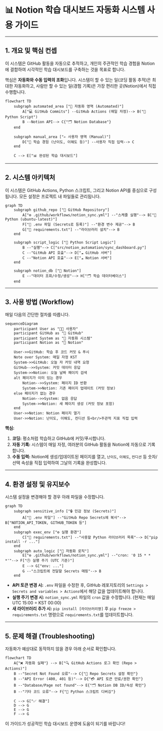 # 📊 Notion 학습 대시보드 자동화 시스템 사용 가이드

---

## 1. 개요 및 핵심 컨셉

이 시스템은 GitHub 활동을 자동으로 추적하고, 개인의 주관적인 학습 경험을 Notion에 결합하여 시각적인 학습 대시보드를 구축하는 것을 목표로 합니다.

핵심은 **자동화와 수동 입력의 조화**입니다. 시스템이 할 수 있는 일(코딩 활동 추적)은 최대한 자동화하고, 사람만 할 수 있는 일(경험 기록)은 가장 편리한 곳(Notion)에서 직접 수행합니다.

```mermaid
flowchart TD
    subgraph automated_area ["🤖 자동화 영역 (Automated)"]
        A["💻 GitHub Commits"] --GitHub Actions (매일 자정)--> B("🐍 Python Script")
        B --Notion API--> C{"🗂️ Notion Database"}
    end

    subgraph manual_area ["✍️ 사용자 영역 (Manual)"]
        D["🤔 학습 경험 (난이도, 이해도 등)"] --사용자 직접 입력--> C
    end

    C --> E["📊 완성된 학습 대시보드"]
```

---

## 2. 시스템 아키텍처

이 시스템은 GitHub Actions, Python 스크립트, 그리고 Notion API를 중심으로 구성됩니다. 모든 설정은 프로젝트 내 파일들로 관리됩니다.

```mermaid
graph TD
    subgraph github_repo ["🐙 GitHub Repository"]
        A["⚙️ .github/workflows/notion_sync.yml"] --"스케줄 실행"--> B["🐍 Python (ubuntu-latest)"]
        F["🔑 .env 파일 (Secrets로 등록)"] --"환경 변수 제공"--> B
        G["📄 requirements.txt"] --"라이브러리 설치"--> B
    end

    subgraph script_logic ["🧠 Python Script Logic"]
        B --"실행"--> C["src/notion_automation/sync_dashboard.py"]
        C --"GitHub API 호출"--> D["☁️ GitHub 서버"]
        C --"Notion API 호출"--> E["☁️ Notion 서버"]
    end

    subgraph notion_db ["📝 Notion"]
        E --"데이터 조회/수정/생성"--> H["🗂️ 학습 데이터베이스"]
    end
```

---

## 3. 사용 방법 (Workflow)

매일 다음의 간단한 절차를 따릅니다.

```mermaid
sequenceDiagram
    participant User as "🧑‍💻 사용자"
    participant GitHub as "🐙 GitHub"
    participant System as "🤖 자동화 시스템"
    participant Notion as "📝 Notion"

    User->>GitHub: 학습 후 코드 커밋 & 푸시
    Note over System: 매일 자정 KST
    System->>GitHub: 오늘 자 커밋 내역 요청
    GitHub-->>System: 커밋 데이터 응답
    System->>Notion: 오늘 날짜 페이지 검색
    alt 페이지가 이미 있는 경우
        Notion-->>System: 페이지 ID 반환
        System->>Notion: 기존 페이지 업데이트 (커밋 정보)
    else 페이지가 없는 경우
        Notion-->>System: 없음 응답
        System->>Notion: 새 페이지 생성 (커밋 정보 포함)
    end
    User->>Notion: Notion 페이지 열기
    User->>Notion: 난이도, 이해도, 컨디션 등<br/>주관적 지표 직접 입력
```

**핵심:**
1.  **코딩:** 평소처럼 학습하고 GitHub에 커밋/푸시합니다.
2.  **자동 기록:** 시스템이 매일 자정, 여러분의 GitHub 활동을 Notion에 자동으로 기록합니다.
3.  **수동 입력:** Notion에 생성/업데이트된 페이지를 열고, `난이도`, `이해도`, `컨디션` 등 숫자/선택 속성을 직접 입력하여 그날의 기록을 완성합니다.

---

## 4. 환경 설정 및 유지보수

시스템 설정을 변경해야 할 경우 아래 파일을 수정합니다.

```mermaid
graph TD
    subgraph sensitive_info ["🔒 민감 정보 (Secrets)"]
        A["🔑 .env 파일"] --"GitHub Repo Secrets에 복사"--> B["NOTION_API_TOKEN, GITHUB_TOKEN 등"]
    end
    subgraph exec_env ["⚙️ 실행 환경"]
        C["📄 requirements.txt"] --"사용할 Python 라이브러리 목록"--> D["pip install -r ..."]
    end
    subgraph auto_logic ["🔄 자동화 로직"]
        E["⚙️ .github/workflows/notion_sync.yml"] --"cron: '0 15 * * *'"--> F["🕒 실행 주기 (UTC 기준)"]
        E --> G["env: ..."]
        G --"스크립트에 전달할 Secrets 매핑"--> B
    end
```

-   **API 토큰 변경 시:** `.env` 파일을 수정한 후, GitHub 레포지토리의 `Settings > Secrets and variables > Actions`에서 해당 값을 업데이트해야 합니다.
-   **실행 주기 변경 시:** `notion_sync.yml` 파일의 `cron` 값을 수정합니다. (현재는 매일 UTC 15:00 = KST 00:00)
-   **새 라이브러리 추가 시:** `pip install [라이브러리명]` 후 `pip freeze > requirements.txt` 명령으로 `requirements.txt`를 업데이트합니다.

---

## 5. 문제 해결 (Troubleshooting)

자동화가 예상대로 동작하지 않을 경우 아래 순서로 확인합니다.

```mermaid
flowchart TD
    A{"❌ 자동화 실패"} --> B["🔍 GitHub Actions 로그 확인 (Repo > Actions)"]
    B --"Secret Not Found 오류"--> C{"🔑 Repo Secrets 설정 확인"}
    B --"API Error (400, 401 등)"--> D{"💳 API 토큰 만료/권한 확인"}
    B --"Database/Page not found"--> E{"🗂️ Notion DB ID/속성 확인"}
    B --"기타 코드 오류"--> F{"🐛 Python 스크립트 디버깅"}

    C --> G["✅ 해결"]
    D --> G
    E --> G
    F --> G
```

이 가이드가 성공적인 학습 대시보드 운영에 도움이 되기를 바랍니다!